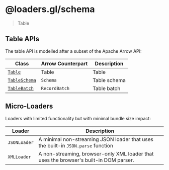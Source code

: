 # @loaders.gl/schema

> Table

## Table APIs

The table API is modelled after a subset of the Apache Arrow API:

| Class                                                              | Arrow Counterpart | Description  |
| ------------------------------------------------------------------ | ----------------- | ------------ |
| [`Table`](modules/schema/docs/api-reference/table.md)              | Table             | Table        |
| [`TableSchema`](modules/schema/docs/api-reference/table-schema.md) | `Schema`          | Table schema |
| [`TableBatch`](modules/schema/docs/api-reference/table-batch.md)   | `RecordBatch`     | Table batch  |

## Micro-Loaders

Loaders with limited functionality but with minimal bundle size impact:

| Loader       | Description                                                                           |
| ------------ | ------------------------------------------------------------------------------------- |
| `JSONLoader` | A minimal non-streaming JSON loader that uses the built-in `JSON.parse` function      |
| `XMLLoader`  | A non-streaming, browser-only XML loader that uses the browser's built-in DOM parser. |
